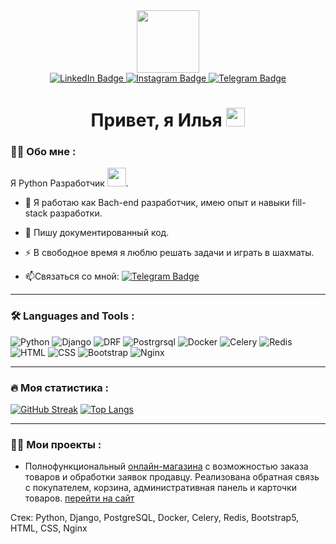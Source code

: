 <div id="header" align="center">
  <img src="https://media.giphy.com/media/M9gbBd9nbDrOTu1Mqx/giphy.gif" width="100"/>

<div id="badges">
  <a href="https://www.linkedin.com/in/ilia-boiarintsev/">
    <img src="https://img.shields.io/badge/LinkedIn-blue?style=for-the-badge&logo=linkedin&logoColor=white" alt="LinkedIn Badge"/>
  </a>
  <a href="https://www.instagram.com/theilyaboyarintsev/?igsh=eHg1NWE2YmZuMWNy">
    <img src="https://img.shields.io/badge/Instagram-red?style=for-the-badge&logo=instagram&logoColor=white" alt="Instagram Badge"/>
  </a>
  <a href="https://t.me/ilia010310">
    <img src="https://img.shields.io/badge/Telegram-blue?style=for-the-badge&logo=telegram&logoColor=white" alt="Telegram Badge"/>
  </a>
</div>
<img src="https://komarev.com/ghpvc/?username=ilia010310&style=flat-square&color=blue" alt=""/>
<h1>
  Привет, я Илья
  <img src="https://media.giphy.com/media/hvRJCLFzcasrR4ia7z/giphy.gif" width="30px"/>
</h1>
</div>

### :man_technologist: Обо мне :

Я Python Разработчик <img src="https://media.giphy.com/media/WUlplcMpOCEmTGBtBW/giphy.gif" width="30">.
- :telescope: Я работаю как Bach-end разработчик, имею опыт и навыки fill-stack разработки.

- :seedling: Пишу документированный код.

- :zap: В свободное время я люблю решать задачи и играть в шахматы.

- :mailbox:Связаться со мной: [![Telegram Badge](https://img.shields.io/badge/-Ilia-blue?style=flat&logo=Telegram&logoColor=white)](https://t.me/ilia010310)

---

### :hammer_and_wrench: Languages and Tools :
![Python](https://img.shields.io/badge/Python%20-%20black?style=for-the-badge&logo=python)
![Django](https://img.shields.io/badge/Django-lightgreen?style=for-the-badge&logo=django)
![DRF](https://img.shields.io/badge/Django%20Rest%20Framework-red?style=for-the-badge&logo=drf)
![Postrgrsql](https://img.shields.io/badge/PostgreSQL-yellow?style=for-the-badge&logo=postgresql)
![Docker](https://img.shields.io/badge/Docker-lightgrey?style=for-the-badge&logo=docker)
![Celery](https://img.shields.io/badge/Celery-lightgrteen?style=for-the-badge&logo=celery)
![Redis](https://img.shields.io/badge/redis-lightgrey?style=for-the-badge&logo=redis)
![HTML](https://img.shields.io/badge/html-violet?style=for-the-badge&logo=html)
![CSS](https://img.shields.io/badge/css-blue?style=for-the-badge&logo=css)
![Bootstrap](https://img.shields.io/badge/Bootstrap5-lightyellow?style=for-the-badge&logo=bootstrap)
![Nginx](https://img.shields.io/badge/Nginx-lightgrey?style=for-the-badge&logo=nginx&labelColor=black)

---

### :fire: Моя статистика :


[![GitHub Streak](http://github-readme-streak-stats.herokuapp.com?user=ilia010310)](https://git.io/streak-stats)
[![Top Langs](https://github-readme-stats.vercel.app/api/top-langs/?username=ilia010310&layout=compact&theme=vision-friendly-light)](https://github.com/anuraghazra/github-readme-stats)

---

### :man_technologist: Мои проекты :

- Полнофункциональный <a href="https://github.com/ilia010310/lameli_2">онлайн-магазина</a> с возможностью заказа товаров и обработки заявок продавцу. Реализована обратная связь с покупателем, корзина, административная панель и карточки товаров. <a href="https://mrvidergold.ru">перейти на сайт</a>
<p>
Стек:
 Python, Django, PostgreSQL, Docker, Celery, Redis, Bootstrap5, HTML, CSS, Nginx
</p>










